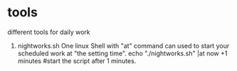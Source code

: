 # tools
different tools for daily work

1. nightworks.sh
   One linux Shell with "at" command can used to start your scheduled work at "the setting time".
   echo "./nightworks.sh" |at now +1 minutes #start the script after 1 minutes.
